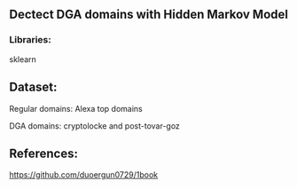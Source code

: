 ## Dectect DGA domains with Hidden Markov Model

### Libraries: 
  sklearn

## Dataset: 
  Regular domains: Alexa top domains
  
  DGA domains: cryptolocke and post-tovar-goz
  
## References:
https://github.com/duoergun0729/1book
